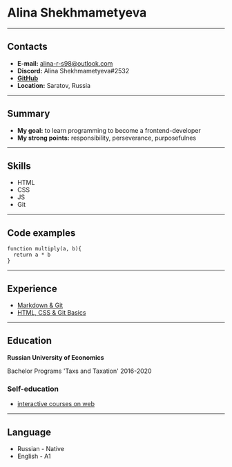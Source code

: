 # Alina Shekhmametyeva 
*****

## Contacts
* **E-mail:** alina-r-s98@outlook.com
* **Discord:** Alina Shekhmametyeva#2532
* **[GitHub](https://github.com/Shekhmametyeva)**
* **Location:** Saratov, Russia

******
## Summary
* **My goal:** to learn programming to become a frontend-developer
* **My strong points:** responsibility, perseverance, purposefulnes

**********
## Skills
* HTML
* CSS
* JS
* Git

******
## Code examples
```
function multiply(a, b){
  return a * b
}
```
******
## Experience
* [Markdown & Git](https://shekhmametyeva.github.io/rsschool-cv/cv)
* [HTML, CSS & Git Basics](https://shekhmametyeva.github.io/rsschool-cv/)

******
## Education
**Russian University of Economics**

Bachelor Programs 'Taxs and Taxation'
2016-2020

### Self-education
* [interactive courses on web](https://practicum.yandex.ru/web/)

******
## Language
* Russian - Native
* English - A1